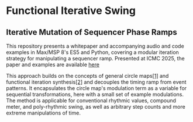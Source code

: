 # Functional Iterative Swing

## Iterative Mutation of Sequencer Phase Ramps

This repository presents a whitepaper and accompanying audio and code examples in Max/MSP 8's ES5 and Python, covering a modular iteration strategy for manipulating a sequencer ramp. Presented at ICMC 2025, the paper and examples are available [here](https://github.com/morganjenks/IterativeFunctionalSwing)

This approach builds on the concepts of general circle maps[[1]](https://link.springer.com/chapter/10.1007/978-3-030-70210-6_44) and functional iteration synthesis[[2]](https://direct.mit.edu/leon/article-abstract/34/3/249/44078/Iterated-Nonlinear-Functions-as-a-Sound-Generating?redirectedFrom=fulltext) and decouples the timing ramp from event patterns. It encapsulates the circle map's modulation term as a variable for sequential transformations, here with a small set of example modulations. The method is applicable for conventional rhythmic values, compound meter, and poly-rhythmic swing, as well as arbitrary step counts and more extreme manipulations of time. 
